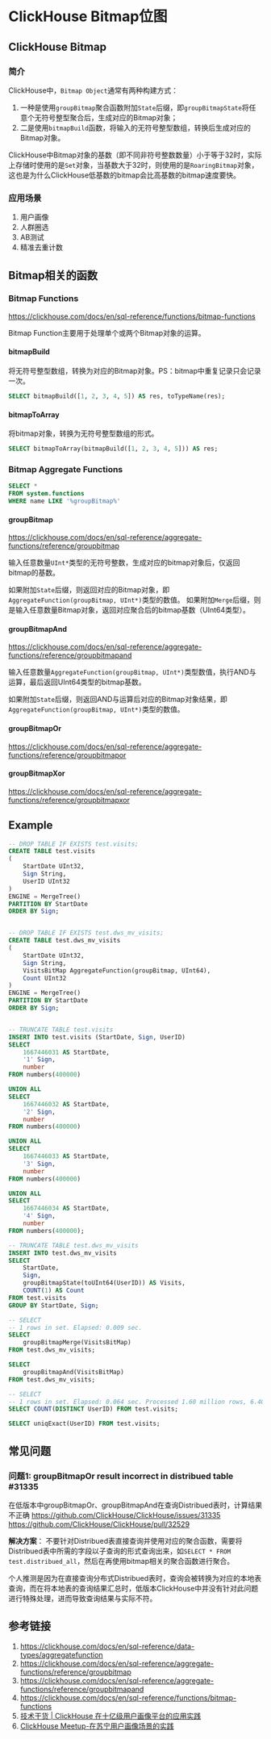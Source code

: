# ClickHouse Bitmap位图


## ClickHouse Bitmap

### 简介

ClickHouse中，`Bitmap Object`通常有两种构建方式：
1. 一种是使用`groupBitmap`聚合函数附加`State`后缀，即`groupBitmapState`将任意个无符号整型聚合后，生成对应的Bitmap对象；
2. 二是使用`bitmapBuild`函数，将输入的无符号整型数组，转换后生成对应的Bitmap对象。

ClickHouse中Bitmap对象的基数（即不同非符号整数数量）小于等于32时，实际上存储时使用的是`Set`对象，当基数大于32时，则使用的是`RoaringBitmap`对象，这也是为什么ClickHouse低基数的bitmap会比高基数的bitmap速度要快。


### 应用场景

1. 用户画像
2. 人群圈选
3. AB测试
4. 精准去重计数


## Bitmap相关的函数

### Bitmap Functions
https://clickhouse.com/docs/en/sql-reference/functions/bitmap-functions

Bitmap Function主要用于处理单个或两个Bitmap对象的运算。


#### bitmapBuild

将无符号整型数组，转换为对应的Bitmap对象。PS：bitmap中重复记录只会记录一次。

```sql
SELECT bitmapBuild([1, 2, 3, 4, 5]) AS res, toTypeName(res);
```

#### bitmapToArray

将bitmap对象，转换为无符号整型数组的形式。

```sql
SELECT bitmapToArray(bitmapBuild([1, 2, 3, 4, 5])) AS res;
```


### Bitmap Aggregate Functions

```sql
SELECT *
FROM system.functions
WHERE name LIKE '%groupBitmap%'
```


#### groupBitmap
https://clickhouse.com/docs/en/sql-reference/aggregate-functions/reference/groupbitmap

输入任意数量`UInt*`类型的无符号整数，生成对应的bitmap对象后，仅返回bitmap的基数。

如果附加`State`后缀，则返回对应的Bitmap对象，即`AggregateFunction(groupBitmap, UInt*)`类型的数值。
如果附加`Merge`后缀，则是输入任意数量Bitmap对象，返回对应聚合后的bitmap基数（UInt64类型）。


#### groupBitmapAnd
https://clickhouse.com/docs/en/sql-reference/aggregate-functions/reference/groupbitmapand

输入任意数量`AggregateFunction(groupBitmap, UInt*)`类型数值，执行AND与运算，最后返回UInt64类型的bitmap基数。

如果附加`State`后缀，则返回AND与运算后对应的Bitmap对象结果，即`AggregateFunction(groupBitmap, UInt*)`类型的数值。


#### groupBitmapOr
https://clickhouse.com/docs/en/sql-reference/aggregate-functions/reference/groupbitmapor


#### groupBitmapXor
https://clickhouse.com/docs/en/sql-reference/aggregate-functions/reference/groupbitmapxor



## Example

```sql
-- DROP TABLE IF EXISTS test.visits;
CREATE TABLE test.visits
(
    StartDate UInt32,
    Sign String,
    UserID UInt32
)
ENGINE = MergeTree()
PARTITION BY StartDate
ORDER BY Sign;


-- DROP TABLE IF EXISTS test.dws_mv_visits;
CREATE TABLE test.dws_mv_visits
(
    StartDate UInt32,
    Sign String,
    VisitsBitMap AggregateFunction(groupBitmap, UInt64),
    Count UInt32
)
ENGINE = MergeTree()
PARTITION BY StartDate
ORDER BY Sign;


-- TRUNCATE TABLE test.visits
INSERT INTO test.visits (StartDate, Sign, UserID)
SELECT
    1667446031 AS StartDate,
    '1' Sign,
    number
FROM numbers(400000)

UNION ALL
SELECT
    1667446032 AS StartDate,
    '2' Sign,
    number
FROM numbers(400000)

UNION ALL
SELECT
    1667446033 AS StartDate,
    '3' Sign,
    number
FROM numbers(400000)

UNION ALL
SELECT
    1667446034 AS StartDate,
    '4' Sign,
    number
FROM numbers(400000);

-- TRUNCATE TABLE test.dws_mv_visits
INSERT INTO test.dws_mv_visits
SELECT
    StartDate,
    Sign,
    groupBitmapState(toUInt64(UserID)) AS Visits,
    COUNT(1) AS Count
FROM test.visits
GROUP BY StartDate, Sign;

-- SELECT
-- 1 rows in set. Elapsed: 0.009 sec.
SELECT
    groupBitmapMerge(VisitsBitMap)
FROM test.dws_mv_visits;

SELECT
    groupBitmapAnd(VisitsBitMap)
FROM test.dws_mv_visits;

-- SELECT
-- 1 rows in set. Elapsed: 0.064 sec. Processed 1.60 million rows, 6.40 MB (25.05 million rows/s., 100.22 MB/s.)
SELECT COUNT(DISTINCT UserID) FROM test.visits;

SELECT uniqExact(UserID) FROM test.visits;
```


## 常见问题

### 问题1: groupBitmapOr result incorrect in distribued table #31335
在低版本中groupBitmapOr、groupBitmapAnd在查询Distribued表时，计算结果不正确
https://github.com/ClickHouse/ClickHouse/issues/31335
https://github.com/ClickHouse/ClickHouse/pull/32529

**解决方案**：
不要针对Distribued表直接查询并使用对应的聚合函数，需要将Distribued表中所需的字段以子查询的形式查询出来，如`SELECT * FROM test.distribued_all`，然后在再使用bitmap相关的聚合函数进行聚合。

个人推测是因为在直接查询分布式Distribued表时，查询会被转换为对应的本地表查询，而在将本地表的查询结果汇总时，低版本ClickHouse中并没有针对此问题进行特殊处理，进而导致查询结果与实际不符。




## 参考链接
1. https://clickhouse.com/docs/en/sql-reference/data-types/aggregatefunction
2. https://clickhouse.com/docs/en/sql-reference/aggregate-functions/reference/groupbitmap
3. https://clickhouse.com/docs/en/sql-reference/aggregate-functions/reference/groupbitmapand
4. https://clickhouse.com/docs/en/sql-reference/functions/bitmap-functions
5. [技术干货 | ClickHouse 在十亿级用户画像平台的应用实践](https://maimai.cn/article/detail?fid=1666603389&efid=FJ9ko6oJOUycWo_q5WdZDg)
6. [ClickHouse Meetup-在苏宁用户画像场景的实践](https://mp.weixin.qq.com/s/sLFD5llh8YaECtqsNjSbjQ)